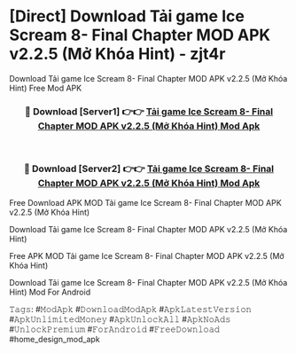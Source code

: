 # [Direct] Download Tải game Ice Scream 8- Final Chapter MOD APK v2.2.5 (Mở Khóa Hint) - zjt4r
Download Tải game Ice Scream 8- Final Chapter MOD APK v2.2.5 (Mở Khóa Hint) Free Mod APK

<div align="center">
<h3>🔴 Download [Server1] 👉👉 <a href="https://apk-comot.site?title=Tải_game_Ice_Scream_8-_Final_Chapter_MOD_APK_v2.2.5_(Mở_Khóa_Hint)">Tải game Ice Scream 8- Final Chapter MOD APK v2.2.5 (Mở Khóa Hint) Mod Apk</a></h3><br>

<h3>🔴 Download [Server2] 👉👉 <a href="https://apk-comot.site?title=Tải_game_Ice_Scream_8-_Final_Chapter_MOD_APK_v2.2.5_(Mở_Khóa_Hint)">Tải game Ice Scream 8- Final Chapter MOD APK v2.2.5 (Mở Khóa Hint) Mod Apk</a></h3>
</div>


Free Download APK MOD Tải game Ice Scream 8- Final Chapter MOD APK v2.2.5 (Mở Khóa Hint)

Download Tải game Ice Scream 8- Final Chapter MOD APK v2.2.5 (Mở Khóa Hint) 

Free APK MOD Tải game Ice Scream 8- Final Chapter MOD APK v2.2.5 (Mở Khóa Hint) 

Download Tải game Ice Scream 8- Final Chapter MOD APK v2.2.5 (Mở Khóa Hint) Mod For Android

𝚃𝚊𝚐𝚜: #𝙼𝚘𝚍𝙰𝚙𝚔 #𝙳𝚘𝚠𝚗𝚕𝚘𝚊𝚍𝙼𝚘𝚍𝙰𝚙𝚔 #𝙰𝚙𝚔𝙻𝚊𝚝𝚎𝚜𝚝𝚅𝚎𝚛𝚜𝚒𝚘𝚗 #𝙰𝚙𝚔𝚄𝚗𝚕𝚒𝚖𝚒𝚝𝚎𝚍𝙼𝚘𝚗𝚎𝚢 #𝙰𝚙𝚔𝚄𝚗𝚕𝚘𝚌𝚔𝙰𝚕𝚕 #𝙰𝚙𝚔𝙽𝚘𝙰𝚍𝚜 #𝚄𝚗𝚕𝚘𝚌𝚔𝙿𝚛𝚎𝚖𝚒𝚞𝚖 #𝙵𝚘𝚛𝙰𝚗𝚍𝚛𝚘𝚒𝚍 #𝙵𝚛𝚎𝚎𝙳𝚘𝚠𝚗𝚕𝚘𝚊𝚍 #home_design_mod_apk